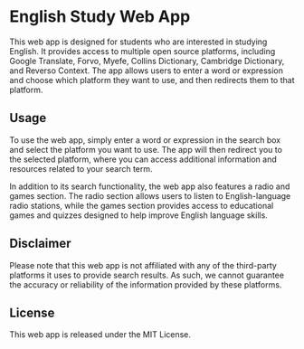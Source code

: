 # English Study Web App

This web app is designed for students who are interested in studying English. It provides access to multiple open source platforms, including Google Translate, Forvo, Myefe, Collins Dictionary, Cambridge Dictionary, and Reverso Context. The app allows users to enter a word or expression and choose which platform they want to use, and then redirects them to that platform.

## Usage

To use the web app, simply enter a word or expression in the search box and select the platform you want to use. The app will then redirect you to the selected platform, where you can access additional information and resources related to your search term.

In addition to its search functionality, the web app also features a radio and games section. The radio section allows users to listen to English-language radio stations, while the games section provides access to educational games and quizzes designed to help improve English language skills.

## Disclaimer

Please note that this web app is not affiliated with any of the third-party platforms it uses to provide search results. As such, we cannot guarantee the accuracy or reliability of the information provided by these platforms.

## License

This web app is released under the MIT License.
